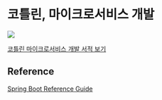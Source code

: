 # 코틀린, 마이크로서비스 개발

![](http://acornpub.co.kr/tb/detail/book/ht/bp/1547415581ICGqlRo5.jpg)

[코틀린 마이크로서비스 개발 서적 보기](http://acornpub.co.kr/book/microservices-kotlin)


## Reference

[Spring Boot Reference Guide](https://docs.spring.io/spring-boot/docs/current/reference/html)
